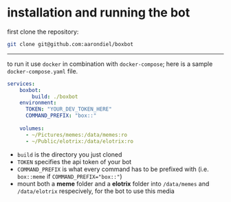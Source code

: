 # installation and running the bot

first clone the repository:

```sh
git clone git@github.com:aarondiel/boxbot
```

---

to run it use `docker` in combination with `docker-compose`;
here is a sample `docker-compose.yaml` file.

```yaml
services:
	boxbot:
		build: ./boxbot
    environment:
      TOKEN: "YOUR_DEV_TOKEN_HERE"
      COMMAND_PREFIX: "box::"
 
    volumes:
      - ~/Pictures/memes:/data/memes:ro
      - ~/Public/elotrix:/data/elotrix:ro
```

- `build` is the directory you just cloned
- `TOKEN` specifies the api token of your bot
- `COMMAND_PREFIX` is what every command has to be prefixed with (i.e. `box::meme` if `COMMAND_PREFIX="box::"`)
- mount both a **meme** folder and a **elotrix** folder into `/data/memes` and `/data/elotrix` respecively, for the bot to use this media
